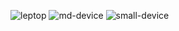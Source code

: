 ![leptop](https://github.com/rishimaheshwari123/QuadB-Tech-Task/assets/114659322/656a3e01-a005-4328-aa6d-48e6c779aad1)
![md-device](https://github.com/rishimaheshwari123/QuadB-Tech-Task/assets/114659322/cb01a66e-7b1e-41e8-bb52-3a1b5732be84)
![small-device](https://github.com/rishimaheshwari123/QuadB-Tech-Task/assets/114659322/f5594468-c1e8-45c1-8fb4-079a84929aed)
